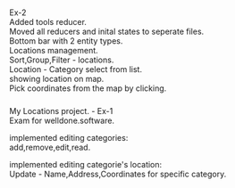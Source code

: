 #####

Ex-2    
Added tools reducer.    
Moved all reducers and inital states to seperate files.  
Bottom bar with 2 entity types.  
Locations management.  
Sort,Group,Filter - locations.  
Location - Category select from list.  
showing location on map.  
Pick coordinates from the map by clicking.  

#####

My Locations project. - Ex-1    
Exam for welldone.software.  
  
implemented editing categories:  
add,remove,edit,read.  
  
implemented editing categorie's location:  
Update - Name,Address,Coordinates for specific category.  
